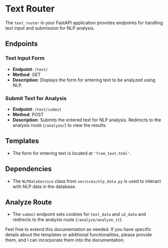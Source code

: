 # Text Router

The `text_router` in your FastAPI application provides endpoints for handling text input and submission for NLP analysis.

## Endpoints

### Text Input Form

- **Endpoint**: `/text/`
- **Method**: GET
- **Description**: Displays the form for entering text to be analyzed using NLP.

### Submit Text for Analysis

- **Endpoint**: `/text/submit`
- **Method**: POST
- **Description**: Submits the entered text for NLP analysis. Redirects to the analysis route (`/analyze/`) to view the results.

## Templates

- The form for entering text is located at `'from_text.html'`.

## Dependencies

- The `NLPDataService` class from `services/nlp_data.py` is used to interact with NLP data in the database.

## Analyze Route

- The `submit` endpoint sets cookies for `text_data` and `id_data` and redirects to the analysis route (`/analyze/analyze_it`).

Feel free to extend this documentation as needed. If you have specific details about the templates or additional functionalities, please provide them, and I can incorporate them into the documentation.
